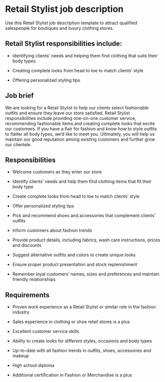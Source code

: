 # Retail Stylist job description
Use this Retail Stylist job description template to attract qualified salespeople for boutiques and luxury clothing stores.


## Retail Stylist responsibilities include:
* Identifying clients’ needs and helping them find clothing that suits their body types

* Creating complete looks from head to toe to match clients’ style

* Offering personalized styling tips


## Job brief

We are looking for a Retail Stylist to help our clients select fashionable outfits and ensure they leave our store satisfied.
Retail Stylist responsibilities include providing one-on-one customer service, recommending fashionable items and creating complete looks that excite our customers. If you have a flair for fashion and know how to style outfits to flatter all body types, we’d like to meet you.
Ultimately, you will help us maintain our good reputation among existing customers and further grow our clientele.


## Responsibilities

* Welcome customers as they enter our store

* Identify clients’ needs and help them find clothing items that fit their body type

* Create complete looks from head to toe to match clients’ style

* Offer personalized styling tips

* Pick and recommend shoes and accessories that complement clients’ outfits

* Inform customers about fashion trends

* Provide product details, including fabrics, wash care instructions, prices and discounts

* Suggest alternative outfits and colors to create unique looks

* Ensure proper product presentation and stock replenishment

* Remember loyal customers’ names, sizes and preferences and maintain friendly relationships


## Requirements

* Proven work experience as a Retail Stylist or similar role in the fashion industry

* Sales experience in clothing or shoe retail stores is a plus

* Excellent customer service skills

* Ability to create looks for different styles, occasions and body types

* Up-to-date with all fashion trends in outfits, shoes, accessories and makeup

* High school diploma

* Additional certification in Fashion or Merchandise is a plus
